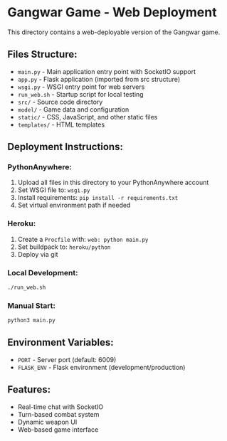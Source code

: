 # Gangwar Game - Web Deployment

This directory contains a web-deployable version of the Gangwar game.

## Files Structure:
- `main.py` - Main application entry point with SocketIO support
- `app.py` - Flask application (imported from src structure)
- `wsgi.py` - WSGI entry point for web servers
- `run_web.sh` - Startup script for local testing
- `src/` - Source code directory
- `model/` - Game data and configuration
- `static/` - CSS, JavaScript, and other static files
- `templates/` - HTML templates

## Deployment Instructions:

### PythonAnywhere:
1. Upload all files in this directory to your PythonAnywhere account
2. Set WSGI file to: `wsgi.py`
3. Install requirements: `pip install -r requirements.txt`
4. Set virtual environment path if needed

### Heroku:
1. Create a `Procfile` with: `web: python main.py`
2. Set buildpack to: `heroku/python`
3. Deploy via git

### Local Development:
```bash
./run_web.sh
```

### Manual Start:
```bash
python3 main.py
```

## Environment Variables:
- `PORT` - Server port (default: 6009)
- `FLASK_ENV` - Flask environment (development/production)

## Features:
- Real-time chat with SocketIO
- Turn-based combat system
- Dynamic weapon UI
- Web-based game interface
